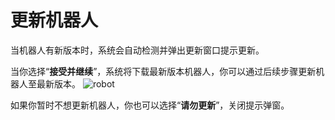 # 更新机器人
当机器人有新版本时，系统会自动检测并弹出更新窗口提示更新。

当你选择“**接受并继续**”，系统将下载最新版本机器人，你可以通过后续步骤更新机器人至最新版本。
![robot](https://docimages.blob.core.chinacloudapi.cn/images/Robot/updaterobot.png)

如果你暂时不想更新机器人，你也可以选择“**请勿更新**”，关闭提示弹窗。

